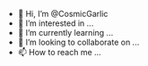 - 👋 Hi, I’m @CosmicGarlic
- 👀 I’m interested in ...
- 🌱 I’m currently learning ...
- 💞️ I’m looking to collaborate on ...
- 📫 How to reach me ...

<!---
CosmicGarlic/CosmicGarlic is a ✨ special ✨ repository because its `README.md` (this file) appears on your GitHub profile.
You can click the Preview link to take a look at your changes.
--->
